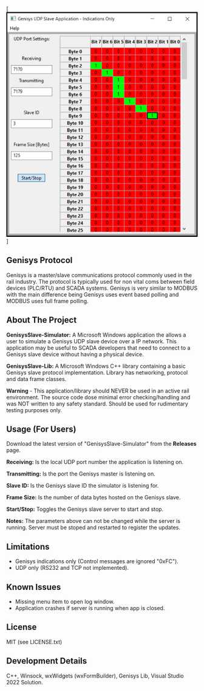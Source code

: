 ﻿
<!-- PROJECT SCREEN SHOT -->
[![Product Name Screen Shot][product-screenshot]]

## Genisys Protocol

Genisys is a master/slave communications protocol commonly used in the rail industry.
The protocol is typically used for non vital coms between field devices (PLC/RTU) and SCADA systems.
Genisys is very similar to MODBUS with the main difference being
Genisys uses event based polling and MODBUS uses full frame polling.


## About The Project

**GenisysSlave-Simulator:** A Microsoft Windows application the allows a user to simulate a Genisys UDP slave device over a IP network.
This application may be useful to SCADA developers that need to connect to a 
Genisys slave device without having a physical device.

**GenisysSlave-Lib:** A Microsoft Windows C++ library containing a basic Genisys slave protocol implementation. Library has networking, protocol and data frame classes. 

**Warning** - This application/library should NEVER be used in an active rail environment.
The source code dose minimal error checking/handling and was NOT written to any safety standard.
Should be used for rudimentary testing purposes only.


## Usage (For Users)

Download the latest version of "GenisysSlave-Simulator" from the **Releases** page.

**Receiving:** Is the local UDP port number the application is listening on.

**Transmitting:** Is the port the Genisys master is listening on.

**Slave ID:** Is the Genisys slave ID the simulator is listening for.

**Frame Size:** Is the number of data bytes hosted on the Genisys slave.

**Start/Stop:** Toggles the Genisys slave server to start and stop.

**Notes:**
The parameters above can not be changed while the server is running.
Server must be stoped and restarted to register the updates.


## Limitations

- Genisys indications only (Control messages are ignored "0xFC").
- UDP only (RS232 and TCP not implemented).


## Known Issues
- Missing menu item to open log window.
- Application crashes if server is running when app is closed.


## License
MIT (see LICENSE.txt)


## Development Details
C++, Winsock, wxWidgets (wxFormBuilder), Genisys Lib, Visual Studio 2022 Solution.





<!-- MARKDOWN LINKS & IMAGES -->
[product-screenshot]: docs/screenshot.PNG
